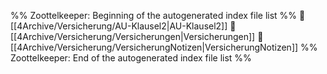 %% Zoottelkeeper: Beginning of the autogenerated index file list  %%
📄 [[4Archive/Versicherung/AU-Klausel2|AU-Klausel2]]
📄 [[4Archive/Versicherung/Versicherungen|Versicherungen]]
📄 [[4Archive/Versicherung/VersicherungNotizen|VersicherungNotizen]]
%% Zoottelkeeper: End of the autogenerated index file list  %%
